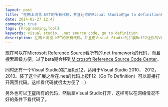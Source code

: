 ```yaml
---
layout: post
title: "在网上浏览.NET的所有代码，并且让你的Visual Studio的go to definition(F12)指向在线代码"
date: 2014-02-27 12:47
comments: true
tags: [Programming,Tool]
keywords: visual studio, .net source code, go to definition
description: 在网上浏览.NET的所有代码，并且用Visual Studio的扩展Ref12让你的Visual Studio的go to definition(F12)指向在线代码
---
```


现在可以在[Microsoft Reference Source](http://referencesource-beta.microsoft.com/)看所有的.net framework的代码，而且搜索超级方便。过了beta期会移到[Microsoft Reference Source Code Center](http://referencesource.microsoft.com/)。

同时还有一个Visual Studio的扩展[Ref12](http://visualstudiogallery.msdn.microsoft.com/f89b27c5-7d7b-4059-adde-7ccc709fa86e)，适用于Visual Studio 2010， 2012， 2013。装了这个扩展之后在.net的代码上按F12（Go To Definition）可以直接打开网页代码。这样看代码就很太方便了：）

另外也可以[下载](http://referencesource-beta.microsoft.com/download.html)所有的代码，然后拿Visual Studio打开，这样可以在网络情况不好的条件下看代码了。
